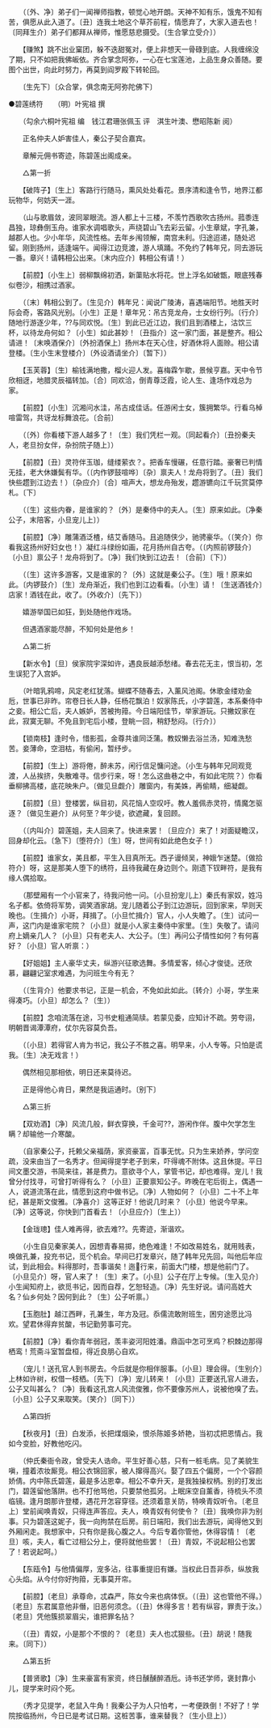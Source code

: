 <!-- { "loadSidebar": true } -->
　　（〔外、净〕弟子们一闻禅师指教，顿觉心地开朗。天神不知有乐，饿鬼不知有苦，俱愿从此入道了。〔丑〕连我土地这个草芥前程，情愿弃了，大家入道去也！〔同拜生介〕弟子们都拜从禅师，惟愿慈悲摄受。〔生合掌立受介〕） 

　　【赚煞】跳不出业窠团，躲不迭甜冤对，便上非想天一骨碌到底。人我缠绵没了期，只不如把我佛皈依。齐合掌念阿弥，一心在七宝莲池，上品生身众善随。要图个出世，向此时努力，再莫到阎罗殿下转轮回。 

　　〔生先下〕〔众合掌，俱念南无阿弥陀佛下〕

●碧莲绣符　　（明）叶宪祖 撰 

　　（勾余六桐叶宪祖 编　钱江君珊张佩玉 评　淇生叶澳、懋昭陈新 阅） 

　　正名仲夫人妒害佳人，秦公子契合嘉宾。 

　　章解元佣书寄迹，陈碧莲出阁成亲。 

　　△第一折 

　　【破阵子】〔生上〕客路行行随马，熏风处处看花。景序清和逢令节，地界江都玩物华，何妨天一涯。 

　　（山与歌眉敛，波同翠眼流。游人都上十三楼，不羡竹西歌吹古扬州。菰黍连昌独，琼彝倒玉舟。谁家水调唱歌头，声绕碧山飞去彩云留。小生章斌，字孔兼，越郡人也。少小年华，风流性格。去年乡闱领解，南宫未利。归途迢递，随处迟留。刚到扬州，适逢端午。闻得江边竞渡，游人填踊。不免约了韩年兄，同去游玩一番。章兴！请韩相公出来。〔末内应介〕韩相公有请！） 

　　【前腔】〔小生上〕弱柳飘绵初洒，新蕖贴水将花。世上浮名如破甑，眼底残春似卷沙，相携过酒家。 

　　（〔末〕韩相公到了。〔生见介〕韩年兄：闻说广陵涛，喜遇端阳节。地胜天时际会奇，客路风光别。〔小生〕正是！章年兄：吊古竞龙舟，士女纷行列。〔行介〕随地行游逐少年，??与同欢悦。〔生〕到此已近江边，我们且到酒楼上，沽饮三杯，以待龙舟何如？〔小生〕如此甚妙！〔丑指介〕这一家门面，甚是整齐。相公请进！〔末唤酒保介〕〔外扮酒保上〕扬州本在天心住，好酒休将人面赊。相公请登楼。〔生小生末登楼介〕〔外设酒请坐介〕〔暂下〕） 

　　【玉芙蓉】〔生〕榆钱满地撒，榴火迎人发。喜梅霖乍歇，景候亨嘉。天中令节欣相迓，地腊灵辰福转加。〔合〕同欢洽，倒青尊泛霞，论人生、逢场作戏总为家。 

　　【前腔】〔小生〕沉湘问水洼，吊古成佳话。任游闲士女，簇拥繁华。行看乌棹喧雷驾，共讶龙标舞浪花。〔合前〕 

　　（〔外〕你看楼下游人越多了！〔生〕我们凭栏一观。〔同起看介〕〔丑扮秦夫人，老旦扮女伴，杂扮院子随上〕） 

　　【前腔】〔丑〕灵符伴玉珈，缝缕萦衣？。把香车慢碾，任意行踏。豪奢已判情无挂，老大休嫌鬓有华。（〔内作锣鼓喧哗〕〔杂〕禀夫人！龙舟将到了。〔丑〕我们快些趱到江边去！）〔杂应介〕〔合〕喧声大，想龙舟殆发，趱游镳向江千玩赏莫停札。〔下〕 

　　（〔生〕这些内眷，是谁家的？〔外〕是秦侍中的夫人。〔生〕原来如此。〔净秦公子，末陪客，小旦宠儿上〕） 

　　【前腔】〔净〕雕蒲酒泛楂，结艾香随马。且追随侠少，驰骋豪华。（〔笑介〕你看我这扬州好妇女也！）凝红斗绿纷如画，花月扬州自古夸。（〔内照前锣鼓介〕〔小旦〕禀公子！龙舟将到了。〔净〕我们快到江边去！〔合前〕〔下〕） 

　　（〔生〕这许多游客，又是谁家的？〔外〕这就是秦公子。〔生〕哦！原来如此。〔内锣鼓介〕〔生〕龙舟渐近，我们也到江边看看。〔小生〕请！〔生送酒钱介〕店家！酒钱在此，收了。〔外收介〕〔先下〕） 

　　嬉游举国已如狂，到处随他作戏场。 

　　但遇酒家能尽醉，不知何处是他乡！ 

　　△第二折 

　　【新水令】〔旦〕侯家院宇深如许，遇良辰越添愁绪。春去花无主，恨当初，怎生误犯了入宫妒。 

　　（叶暗乳鸦啼，风定老红犹落。蝴蝶不随春去，入薰风池阁。休歌金缕劝金卮，世事已非昨。帘卷日长人静，任杨花飘泊！奴家陈氏，小字碧莲，本系秦侍中之妾。相公亡后，夫人嫉妒，苦被拘箝。今日端阳佳节，举家游玩。只撇奴家在此，寂寞无聊。不免且到宅后小楼，登眺一回，稍舒愁闷。〔行介〕） 

　　【锁南枝】逢时令，惜影孤，金尊共谁同泛蒲。教奴懒去浴兰汤，知难洗愁苦。妾薄命，空泪枯，有偷闲，暂纾步。 

　　【前腔】〔生上〕游将倦，醉未苏，闲行信足慵问途。（小生与韩年兄同观竞渡，人丛挨挤，失散难寻。信步行来，呀！怎么这曲巷之中，有如此宅院？）你看垂柳拂高楼，底花映朱户。〔做见旦觑介〕雕窗内，有美姝，再偷睛，细凝觑。 

　　【前腔】〔旦〕登楼罢，纵目初，风花恼人空叹吁。教人羞佩赤灵符，情魔怎驱逐？〔做见生避介〕从何至？年少徒，欲遮藏，复回顾。 

　　（〔内叫介〕碧莲姐，夫人回来了。快进来罢！〔旦应介〕来了！对面疑瞻汉，回身却化云。〔急下〕〔堕符介〕〔生〕呀，世间有如此绝色女子！） 

　　【前腔】谁家女，美且都，平生入目真所无。西子谩倾吴，神娥乍迷楚。〔做拾符介〕呀，这是那美人堕下的绣符，且待我藏在身边则个。刚遗下钗畔符，是我有缘人偶拾取。 

　　（那壁厢有一个小官来了，待我问他一问。〔小旦扮宠儿上〕秦氏有家奴，姓冯名子都。依倚将军势，调笑酒家胡。宠儿随着公子到江边游玩，回到家来，早则天晚也。〔生揖介〕小哥，拜揖了。〔小旦忙揖介〕官人，小人失瞻了。〔生〕试问一声，这门内是谁家宅院？〔小旦〕就是小人家主秦侍中家里。〔生〕失敬了。请问府上嫡亲几人？〔小旦〕只有老夫人、大公子。〔生〕再问公子情性如何？有何喜好？〔小旦〕官人听禀：） 

　　【好姐姐】主人豪华丈夫，纵游兴征歌选舞。多情爱客，倾心才俊徒。还欣慕，翩翩记室求难遇，为问班生今有无？ 

　　（〔生背介〕他要求书记，正是一机会，不免如此如此。〔转介〕小哥，学生来得凑巧。〔小旦〕却怎么？〔生〕） 

　　【前腔】念咱流落在途，习书史粗通简牍。若蒙见委，应知计不疏。劳夸诩，明朝晋谒潭潭府，仗尔先容莫负吾。 

　　（〔小旦〕若得官人肯为书记，我公子不胜之喜。明早来，小人专等。只怕是谎我。〔生〕决无戏言！） 

　　偶然相见那相依，明日还来莫待迟。 

　　正是得他心肯日，果然是我运通时。〔别下〕 

　　△第三折 

　　【双劝酒】〔净〕风流几般，鲜衣穿换，千金可??，游闲作伴。腹中欠学怎生瞒？却输他一介寒酸。 

　　（自家秦公子，托赖父亲福荫，家资豪富，百事无忧。只为生来娇养，学问空疏，没来由当了一名秀才。但闻得提学老子到来，吓得魂不附体。这且休提。平日间文墨交游，书简来往，甚是费力。意欲寻个人，掌管书记，却也难得。宠儿！我曾分付找寻，可曾打听得有么？〔小旦〕正要禀知公子。昨晚在宅后街上，偶遇一人，说道流落在此，情愿到这府中做书记。〔净〕人物如何？〔小旦〕二十不上年纪，甚是斯文俊雅。〔净喜介〕这等正好！他说几时来？〔小旦〕他说今早来。〔净〕这等说，你快到门首看去！〔小旦应介〕〔生上〕） 

　　【金珑璁】佳人难再得，欲去难??。先寄迹，渐谐欢。 

　　（小生自见秦家美人，因想青春易掷，绝色难逢！不如改易姓名，就用贱表，唤做孔兼，投充书记，觅个机会。早间已打发章兴，随了韩年兄先回，叫他后年应试，到此相会。料得那时，吾事谐矣！迤行来，前面大门楼，想是他前门了。〔小旦见介〕呀，官人来了！〔生〕来了。〔小旦〕公子在厅上专候。〔生入见介〕小生闻知府上，欲觅书记，因而自荐，乞恕轻造。〔净〕先生好说。请问高姓大名？仙乡何处？因何到此？〔生〕公子听禀。） 

　　【玉胞肚】越江西畔，孔兼生，年方及冠。忝儒流敢附班生，困穷途愿比冯欢。望君休得弃贫酸，书记勤劳事可完。 

　　【前腔】〔净〕看你青年弱冠，羡丰姿河阳姓潘。鼎函中怎可烹鸡？枳棘边那得栖鸾！荒斋斗室暂盘桓，得近良朋心自欢。 

　　（宠儿！送孔官人到书房去。今后就是你相伴服事。〔小旦〕理会得。〔生别介〕上林如许树，权借一枝栖。〔先下〕〔净〕宠儿转来！〔小旦〕正要送孔官人进去，公子又叫甚么？〔净〕我看这孔宫人风流俊雅，你不要像苏州人，说被他嗅了去。〔小旦〕公子又来取笑。〔笑介〕〔同下〕） 

　　△第四折 

　　【秋夜月】〔丑〕白发添，长把煤烟染，恨杀陈姬多娇艳，当初忒把恩情占。我如今变脸，好教他吃闪。 

　　（仲氏秦衙令政，曾受夫人诰命。平生好善心慈，只有一桩毛病。见了美貌生嗔，撞着浓妆厮竞。相公衣锦回家，被人撺得高兴。娶了四五个偏房，一个个容颜娇倩。内中陈氏碧莲，最是多沾恩幸。相公不幸升天，是我独操权柄。别的打发出门，碧莲留他落阱。也不打他骂他，只要禁他孤另。上眠床空自薰香，待梳头不须临镜。逢月朗那许登楼，遇花开怎容穿径。还须着意关防，特唤青奴听令。〔老旦上〕堂前闻唤青奴，只得连声答应。夫人，唤青奴有何使令？〔丑〕我唤你非为别事。只为碧莲这妮子，我一向拘禁在后房。前日端阳，我们出去游玩，闻得他又到外厢闲走。我想家中，只有你是我心腹之人。今后专着你管他，休得容情！〔老旦〕咳，夫人，看亡过相公分上，便将就他些罢！〔丑〕青奴，不说起相公也罢了！若说起呵。） 

　　【东瓯令】与他情偏厚，宠多沾，往事重提旧有嫌。当权此日吾非忝，纵放我心头焰。从今付你好拘箝，无事莫开帘。 

　　【前腔】〔老旦〕承尊命，忒森严，陈女今来也病体恹。（〔丑〕这也管他不得。）〔老旦〕东君属意他非僭，旧恶何须念。（〔丑〕休得多言！若有纵容，罪责于汝。）〔老旦〕凭他簇损翠眉尖，谁把罪名拈？ 

　　（〔丑〕青奴，小是那个不恨的？〔老旦〕夫人也忒狠些。〔丑〕胡说！随我来。〔同下〕） 

　　△第五折 

　　【普贤歌】〔净〕生来豪富有家资，终日醺醺醉酒卮。诗书还学师，褒封靠小儿，提学来时闷个死。 

　　（秀才见提学，老鼠入牛角！我秦公子为人只怕考，一考便跌倒！不好了！学院按临扬州，今日已是考试日期。这桩苦事，谁来替我？〔生小旦上〕） 

